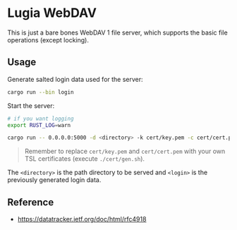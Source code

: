 # Lugia WebDAV

This is just a bare bones WebDAV 1 file server, which supports the basic file operations (except locking).

## Usage

Generate salted login data used for the server:

```sh
cargo run --bin login
```

Start the server:

```sh
# if you want logging
export RUST_LOG=warn

cargo run -- 0.0.0.0:5000 -d <directory> -k cert/key.pem -c cert/cert.pen -l <login>
```

> Remember to replace `cert/key.pem` and `cert/cert.pem` with your own TSL certificates (execute `./cert/gen.sh`).

The `<directory>` is the path directory to be served and `<login>` is the previously generated login data.

## Reference

- https://datatracker.ietf.org/doc/html/rfc4918
